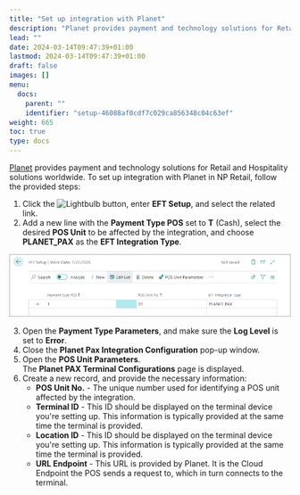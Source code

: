 ```yaml
---
title: "Set up integration with Planet"
description: "Planet provides payment and technology solutions for Retail and Hospitality solutions worldwide. To set up integration with Planet in NP Retail, follow the steps provided in this article. "
lead: ""
date: 2024-03-14T09:47:39+01:00
lastmod: 2024-03-14T09:47:39+01:00
draft: false
images: []
menu:
  docs:
    parent: ""
    identifier: "setup-46088af0cdf7c029ca856348c04c63ef"
weight: 665
toc: true
type: docs
---
```


[<ins>Planet<ins>](https://www.weareplanet.com/) provides payment and technology solutions for Retail and Hospitality solutions worldwide. To set up integration with Planet in NP Retail, follow the provided steps: 

1. Click the ![Lightbulb](Lightbulb_icon.PNG) button, enter **EFT Setup**, and select the related link.      
2. Add a new line with the **Payment Type POS** set to **T** (Cash), select the desired **POS Unit** to be affected by the integration, and choose **PLANET_PAX** as the **EFT Integration Type**. 

  ![planet_integration](Images/planet_integration.PNG)

3. Open the **Payment Type Parameters**, and make sure the **Log Level** is set to **Error**. 
4. Close the **Planet Pax Integration Configuration** pop-up window.
5. Open the **POS Unit Parameters**.     
   The **Planet PAX Terminal Configurations** page is displayed.
6. Create a new record, and provide the necessary information:  
   - **POS Unit No.** - The unique number used for identifying a POS unit affected by the integration.
   - **Terminal ID** - This ID should be displayed on the terminal device you're setting up. This information is typically provided at the same time the terminal is provided.
   - **Location ID** - This ID should be displayed on the terminal device you're setting up. This information is typically provided at the same time the terminal is provided.
   - **URL Endpoint** - This URL is provided by Planet. It is the Cloud Endpoint the POS sends a request to, which in turn connects to the terminal.